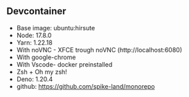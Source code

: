 ## Devcontainer

- Base image: ubuntu:hirsute
- Node: 17.8.0
- Yarn: 1.22.18
- With noVNC - XFCE trough noVNC (http://localhost:6080)
- With google-chrome
- With Vscode- docker preinstalled
- Zsh + Oh my zsh!
- Deno: 1.20.4
- github: https://github.com/spike-land/monorepo
